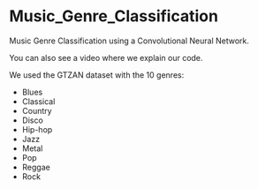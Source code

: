 # Music_Genre_Classification

Music Genre Classification using a Convolutional Neural Network. 

You can also see a video where we explain our code.

We used the GTZAN dataset with the 10 genres:

- Blues
- Classical
- Country
- Disco
- Hip-hop
- Jazz
- Metal
- Pop
- Reggae
- Rock

